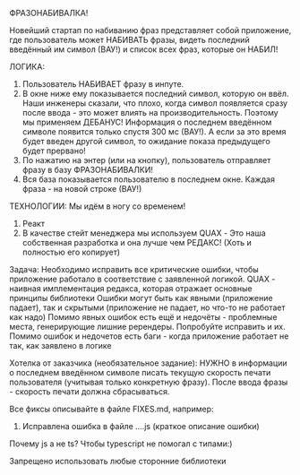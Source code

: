 ФРАЗОНАБИВАЛКА!

Новейший стартап по набиванию фраз представляет собой приложение, где пользователь
может НАБИВАТЬ фразы, видеть последний введённый им символ (ВАУ!) и список всех
фраз, которые он НАБИЛ!

ЛОГИКА:

1. Пользователь НАБИВАЕТ фразу в инпуте.
2. В окне ниже ему показывается последний символ, которую он ввёл. Наши инженеры сказали, что плохо, когда символ появляется сразу после ввода - это может влиять на производительность. Поэтому мы применяем ДЕБАНУС! Информация о последнем введённом символе появится только спустя 300 мс (ВАУ!). А если за это время будет введен другой символ, то ожидание показа предыдущего будет прервано!
3. По нажатию на энтер (или на кнопку), пользователь отправляет фразу в базу ФРАЗОНАБИВАЛКИ!
4. Вся база показывается пользователю в последнем окне. Каждая фраза - на новой строке (ВАУ!)

ТЕХНОЛОГИИ:
Мы идём в ногу со временем!

1. Реакт
2. В качестве стейт менеджера мы используем QUAX - Это наша собственная разработка и она лучше чем РЕДАКС! (Хоть и полностью его копирует)

Задача:
Необходимо исправить все критические ошибки, чтобы приложение работало в соответствие с заявленной логикой.
QUAX - наивная имплементация редакса, которая отражает основные принципы библиотеки
Ошибки могут быть как явными (приложение падает), так и скрытыми (приложение не падает, но что-то не работает как надо)
Помимо явных ошибок есть ещё и недочёты - проблемные места, генерирующие лишние ререндеры. Попробуйте исправить и их.
Помимо ошибок и недочетов есть баги - когда приложение работает не так, как заявлено в логике

Хотелка от заказчика (необязательное задание):
НУЖНО в информации о последнем введённом символе писать текущую скорость печати пользователя (учитывая только конкретную фразу). После ввода фразы - скорость печати должна сбрасываться.

Все фиксы описывайте в файле FIXES.md, например:

1. Исправлена ошибка в файле ....js (краткое описание ошибки)

Почему js а не ts? Чтобы typescript не помогал с типами:)

Запрещено использовать любые сторонние библиотеки
